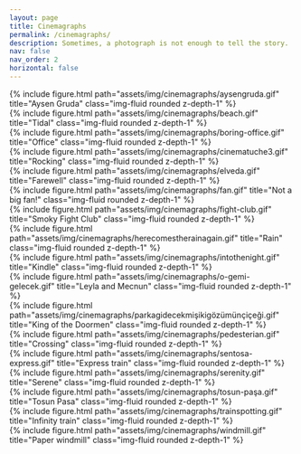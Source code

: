 ```yaml
---
layout: page
title: Cinemagraphs
permalink: /cinemagraphs/
description: Sometimes, a photograph is not enough to tell the story.
nav: false
nav_order: 2
horizontal: false
---
```


<div class="row justify-content-sm-center">
    <div class="col-sm-8 mt-3 mt-md-0">
        {% include figure.html path="assets/img/cinemagraphs/aysengruda.gif" title="Aysen Gruda" class="img-fluid rounded z-depth-1" %}
    </div>
</div>
<div class="row justify-content-sm-center">
    <div class="col-sm-4 mt-3 mt-md-0">
        {% include figure.html path="assets/img/cinemagraphs/beach.gif" title="Tidal" class="img-fluid rounded z-depth-1" %}
    </div>
</div>
<div class="row justify-content-sm-center">
    <div class="col-sm-8 mt-3 mt-md-0">
        {% include figure.html path="assets/img/cinemagraphs/boring-office.gif" title="Office" class="img-fluid rounded z-depth-1" %}
    </div>
</div>
<div class="row justify-content-sm-center">
    <div class="col-sm-8 mt-3 mt-md-0">
        {% include figure.html path="assets/img/cinemagraphs/cinematuche3.gif" title="Rocking" class="img-fluid rounded z-depth-1" %}
    </div>
</div>
<div class="row justify-content-sm-center">
    <div class="col-sm-8 mt-3 mt-md-0">
        {% include figure.html path="assets/img/cinemagraphs/elveda.gif" title="Farewell" class="img-fluid rounded z-depth-1" %}
    </div>
</div>
<div class="row justify-content-sm-center">
    <div class="col-sm-8 mt-3 mt-md-0">
        {% include figure.html path="assets/img/cinemagraphs/fan.gif" title="Not a big fan!" class="img-fluid rounded z-depth-1" %}
    </div>
</div>
<div class="row justify-content-sm-center">
    <div class="col-sm-8 mt-3 mt-md-0">
        {% include figure.html path="assets/img/cinemagraphs/fight-club.gif" title="Smoky Fight Club" class="img-fluid rounded z-depth-1" %}
    </div>
</div>
<div class="row justify-content-sm-center">
    <div class="col-sm-8 mt-3 mt-md-0">
        {% include figure.html path="assets/img/cinemagraphs/herecomestherainagain.gif" title="Rain" class="img-fluid rounded z-depth-1" %}
    </div>
</div>
<div class="row justify-content-sm-center">
    <div class="col-sm-4 mt-3 mt-md-0">
        {% include figure.html path="assets/img/cinemagraphs/intothenight.gif" title="Kindle" class="img-fluid rounded z-depth-1" %}
    </div>
</div>
<div class="row justify-content-sm-center">
    <div class="col-sm-8 mt-3 mt-md-0">
        {% include figure.html path="assets/img/cinemagraphs/o-gemi-gelecek.gif" title="Leyla and Mecnun" class="img-fluid rounded z-depth-1" %}
    </div>
</div>
<div class="row justify-content-sm-center">
    <div class="col-sm-8 mt-3 mt-md-0">
        {% include figure.html path="assets/img/cinemagraphs/parkagidecekmişikigözümünçiçeği.gif" title="King of the Doormen" class="img-fluid rounded z-depth-1" %}
    </div>
</div>
<div class="row justify-content-sm-center">
    <div class="col-sm-8 mt-3 mt-md-0">
        {% include figure.html path="assets/img/cinemagraphs/pedesterian.gif" title="Crossing" class="img-fluid rounded z-depth-1" %}
    </div>
</div>
<div class="row justify-content-sm-center">
    <div class="col-sm-8 mt-3 mt-md-0">
        {% include figure.html path="assets/img/cinemagraphs/sentosa-express.gif" title="Express train" class="img-fluid rounded z-depth-1" %}
    </div>
</div>
<div class="row justify-content-sm-center">
    <div class="col-sm-8 mt-3 mt-md-0">
        {% include figure.html path="assets/img/cinemagraphs/serenity.gif" title="Serene" class="img-fluid rounded z-depth-1" %}
    </div>
</div>
<div class="row justify-content-sm-center">
    <div class="col-sm-8 mt-3 mt-md-0">
        {% include figure.html path="assets/img/cinemagraphs/tosun-paşa.gif" title="Tosun Pasa" class="img-fluid rounded z-depth-1" %}
    </div>
</div>
<div class="row justify-content-sm-center">
    <div class="col-sm-8 mt-3 mt-md-0">
        {% include figure.html path="assets/img/cinemagraphs/trainspotting.gif" title="Infinity train" class="img-fluid rounded z-depth-1" %}
    </div>
</div>
<div class="row justify-content-sm-center">
    <div class="col-sm-8 mt-3 mt-md-0">
        {% include figure.html path="assets/img/cinemagraphs/windmill.gif" title="Paper windmill" class="img-fluid rounded z-depth-1" %}
    </div>
</div>